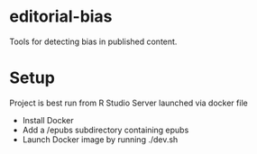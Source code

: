 # editorial-bias
Tools for detecting bias in published content.

# Setup
Project is best run from R Studio Server launched via docker file
* Install Docker
* Add a /epubs subdirectory containing epubs
* Launch Docker image by running ./dev.sh
